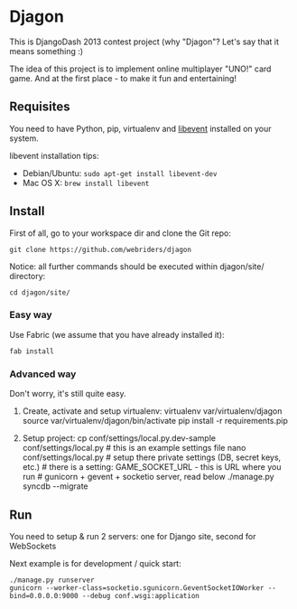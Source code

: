 Djagon
======
This is DjangoDash 2013 contest project (why "Djagon"? Let's say that it means something :)

The idea of this project is to implement online multiplayer "UNO!" card game.
And at the first place - to make it fun and entertaining!

Requisites
----------
You need to have Python, pip, virtualenv and [libevent](http://www.libevent.org/) installed on your system.

libevent installation tips:
- Debian/Ubuntu: `sudo apt-get install libevent-dev`
- Mac OS X: `brew install libevent`

Install
-------

First of all, go to your workspace dir and clone the Git repo:

    git clone https://github.com/webriders/djagon

Notice: all further commands should be executed within djagon/site/ directory:

    cd djagon/site/

### Easy way

Use Fabric (we assume that you have already installed it):

    fab install

### Advanced way

Don't worry, it's still quite easy.

1. Create, activate and setup virtualenv:
        virtualenv var/virtualenv/djagon
        source var/virtualenv/djagon/bin/activate
        pip install -r requirements.pip

2. Setup project:
        cp conf/settings/local.py.dev-sample conf/settings/local.py  # this is an example settings file
        nano conf/settings/local.py # setup there private settings (DB, secret keys, etc.)
                                    # there is a setting: GAME_SOCKET_URL - this is URL where you run
                                    # gunicorn + gevent + socketio server, read below
        ./manage.py syncdb --migrate

Run
---
You need to setup & run 2 servers: one for Django site, second for WebSockets

Next example is for development / quick start:

    ./manage.py runserver
    gunicorn --worker-class=socketio.sgunicorn.GeventSocketIOWorker --bind=0.0.0.0:9000 --debug conf.wsgi:application
